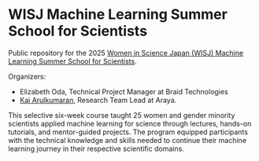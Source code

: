 # WISJ Machine Learning Summer School for Scientists
Public repository for the 2025 [Women in Science Japan (WISJ) Machine Learning Summer School for Scientists](https://www.womeninsciencejapan.com/machine-learning-program).

Organizers:
- Elizabeth Oda, Technical Project Manager at Braid Technologies
- [Kai Arulkumaran](https://kaixhin.com/), Research Team Lead at Araya. 

This selective six-week course taught 25 women and gender minority scientists applied machine learning for science through lectures, hands-on tutorials, and mentor-guided projects. 
The program equipped participants with the technical knowledge and skills needed to continue their machine learning journey in their respective scientific domains.
